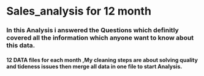 # Sales_analysis for 12 month

### In this Analysis i answered the Questions which definitly covered all the information which anyone want to know about this data.
#### 12 DATA files for each month ,My cleaning steps are about solving quality and tideness issues then merge all data in one file to start Analysis.
